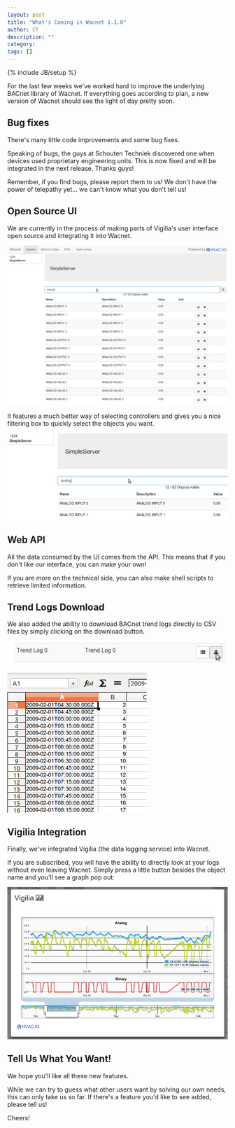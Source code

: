 ```yaml
---
layout: post
title: "What's Coming in Wacnet 1.1.0"
author: CF
description: ""
category: 
tags: []
---
```

{% include JB/setup %}

For the last few weeks we've worked hard to improve the underlying
BACnet library of Wacnet. If everything goes according to plan, a new
version of Wacnet should see the light of day pretty soon.

## Bug fixes

There's many little code improvements and some bug fixes.

Speaking of bugs, the guys at Schouten Techniek discovered one when
devices used proprietary engineering units. This is now fixed and will
be integrated in the next release. Thanks guys!

Remember, if you find bugs, please report them to us! We don't have
the power of telepathy yet... we can't know what you don't tell us!

## Open Source UI

We are currently in the process of making parts of Vigilia's
user interface open source and integrating it into Wacnet.

![Wacnet UI](/images/wacnet-1.1.0-preview1.png "Wacnet UI")

It features a much better way of selecting controllers and gives you a
nice filtering box to quickly select the objects you want.

![Wacnet Filtering Box](/images/wacnet-1.1.0-preview2.png "Wacnet Filtering Box")

## Web API

All the data consumed by the UI comes from the API. This means that
if you don't like our interface, you can make your own!

If you are more on the technical side, you can also make shell scripts
to retrieve limited information.

## Trend Logs Download
We also added the ability to download BACnet trend logs directly to
CSV files by simply clicking on the download button.

![Download Trend Logs](/images/wacnet-1.1.0-preview3.png "Download Trend Logs")

![Trend Logs Into CSV](/images/wacnet-1.1.0-preview4.png "Trend Logs Into CSV")

## Vigilia Integration
Finally, we've integrated Vigilia (the data logging service)
into Wacnet.

If you are subscribed, you will have the ability to directly
look at your logs without even leaving Wacnet. Simply press a little
button besides the object name and you'll see a graph pop out:

![Vigilia Into Wacnet](/images/wacnet-1.1.0-preview5.png "Vigilia Into Wacnet")

## Tell Us What You Want!
We hope you'll like all these new features.

While we can try to guess what other users want by solving our own
needs, this can only take us so far. If there's a feature you'd like
to see added, please tell us!

Cheers!
